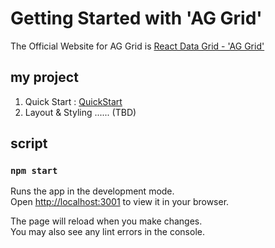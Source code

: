 # Getting Started with 'AG Grid'

The Official Website for AG Grid is [React Data Grid - 'AG Grid'](https://www.ag-grid.com/)

## my project
1. Quick Start : [QuickStart](https://www.ag-grid.com/react-data-grid/getting-started/)
2. Layout & Styling ...... (TBD)

## script
### `npm start`

Runs the app in the development mode.\
Open [http://localhost:3001](http://localhost:3001) to view it in your browser.

The page will reload when you make changes.\
You may also see any lint errors in the console.
